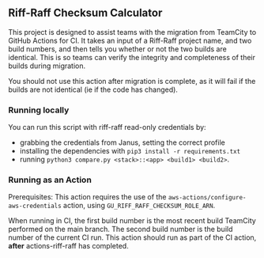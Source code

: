 ## Riff-Raff Checksum Calculator

This project is designed to assist teams with the migration from TeamCity to
GitHub Actions for CI. It takes an input of a Riff-Raff project name, and two
build numbers, and then tells you whether or not the two builds are identical.
This is so teams can verify the integrity and completeness of their builds
during migration.


You should not use this action after migration is complete, as it will fail if
the builds are not identical (ie if the code has changed).

### Running locally

You can run this script with riff-raff read-only credentials by:
- grabbing the credentials from Janus, setting the correct profile
- installing the dependencies with `pip3 install -r requirements.txt`
- running `python3 compare.py <stack>::<app> <build1> <build2>`.

### Running as an Action

Prerequisites: This action requires the use of the `aws-actions/configure-aws-credentials`
action, using `GU_RIFF_RAFF_CHECKSUM_ROLE_ARN`.

When running in CI, the first build number is the most recent build TeamCity
performed on the main branch. The second build number is the build number of
the current CI run. This action should run as part of the CI action, **after**
actions-riff-raff has completed.
